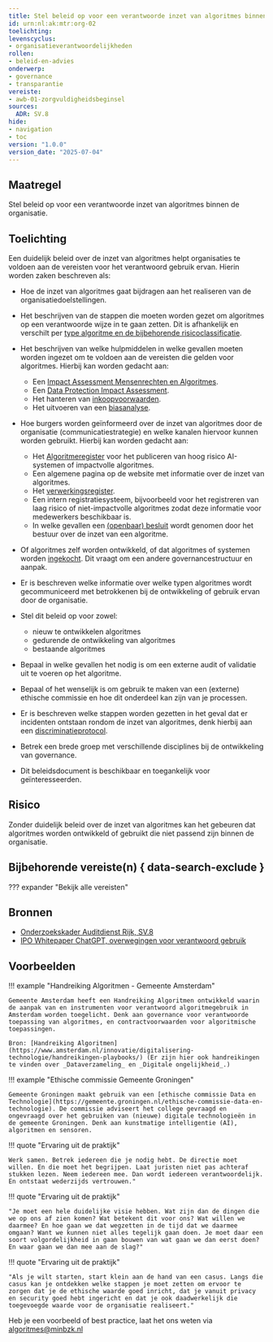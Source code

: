 ```yaml
---
title: Stel beleid op voor een verantwoorde inzet van algoritmes binnen de organisatie
id: urn:nl:ak:mtr:org-02
toelichting:
levenscyclus:
- organisatieverantwoordelijkheden
rollen:
- beleid-en-advies
onderwerp:
- governance
- transparantie
vereiste:
- awb-01-zorgvuldigheidsbeginsel
sources:
  ADR: SV.8
hide:
- navigation
- toc
version: "1.0.0"
version_date: "2025-07-04"
---
```

<!-- tags -->

## Maatregel

Stel beleid op voor een verantwoorde inzet van algoritmes binnen de organisatie.

## Toelichting
Een duidelijk beleid over de inzet van algoritmes helpt organisaties te voldoen aan de vereisten voor het verantwoord gebruik ervan. Hierin worden zaken beschreven als:

- Hoe de inzet van algoritmes gaat bijdragen aan het realiseren van de organisatiedoelstellingen.
- Het beschrijven van de stappen die moeten worden gezet om algoritmes op een verantwoorde wijze in te gaan zetten. Dit is afhankelijk en verschilt per [type algoritme en de bijbehorende risicoclassificatie](2-owp-05-soort-algoritme.md).
- Het beschrijven van welke hulpmiddelen in welke gevallen moeten worden ingezet om te voldoen aan de vereisten die gelden voor algoritmes. Hierbij kan worden gedacht aan:

    - Een [Impact Assessment Mensenrechten en Algoritmes](../hulpmiddelen/IAMA.md).
    - Een [Data Protection Impact Assessment](../hulpmiddelen/DPIA.md).
    - Het hanteren van [inkoopvoorwaarden](../hulpmiddelen/inkoopvoorwaarden.md).
    - Het uitvoeren van een [biasanalyse](5-ver-03-biasanalyse.md).

- Hoe burgers worden geïnformeerd over de inzet van algoritmes door de organisatie (communicatiestrategie) en welke kanalen hiervoor kunnen worden gebruikt. Hierbij kan worden gedacht aan:

    - Het [Algoritmeregister](../hulpmiddelen/algoritmeregister.md) voor het publiceren van hoog risico AI-systemen of impactvolle algoritmes.
    - Een algemene pagina op de website met informatie over de inzet van algoritmes.
    - Het [verwerkingsregister](6-imp-07-vermelding-in-verwerkingsregister.md).
    - Een intern registratiesysteem, bijvoorbeeld voor het registreren van laag risico of niet-impactvolle algoritmes zodat deze informatie voor medewerkers beschikbaar is.
    - In welke gevallen een [(openbaar) besluit](6-imp-08-politiek-bestuurlijk-besluit.md) wordt genomen door het bestuur over de inzet van een algoritme.

- Of algoritmes zelf worden ontwikkeld, of dat algoritmes of systemen worden [ingekocht](../../onderwerpen/publieke-inkoop.md). Dit vraagt om een andere governancestructuur en aanpak.

- Er is beschreven welke informatie over welke typen algoritmes wordt gecommuniceerd met betrokkenen bij de ontwikkeling of gebruik ervan door de organisatie.
- Stel dit beleid op voor zowel:

    - nieuw te ontwikkelen algoritmes
    - gedurende de ontwikkeling van algoritmes
    - bestaande algoritmes

- Bepaal in welke gevallen het nodig is om een externe audit of validatie uit te voeren op het algoritme.
- Bepaal of het wenselijk is om gebruik te maken van een (externe) ethische commissie en hoe dit onderdeel kan zijn van je processen.
- Er is beschreven welke stappen worden gezetten in het geval dat er incidenten ontstaan rondom de inzet van algoritmes, denk hierbij aan een [discriminatieprotocol](0-org-15-discriminatieprotocol.md).
- Betrek een brede groep met verschillende disciplines bij de ontwikkeling van governance.
- Dit beleidsdocument is beschikbaar en toegankelijk voor geïnteresseerden.

## Risico
Zonder duidelijk beleid over de inzet van algoritmes kan het gebeuren dat algoritmes worden ontwikkeld of gebruikt die niet passend zijn binnen de organisatie.

## Bijbehorende vereiste(n) { data-search-exclude }
<!-- Hier volgt een lijst met vereisten op basis van de in de metadata ingevulde vereiste -->

<!-- Let op! onderstaande regel met 'list_vereisten_on_maatregelen_page' niet weghalen! Deze maakt automatisch een lijst van bijbehorende verseisten op basis van de metadata  -->
??? expander "Bekijk alle vereisten"
    <!-- list_vereisten_on_maatregelen_page -->

## Bronnen
- [Onderzoekskader Auditdienst Rijk, SV.8](https://www.rijksoverheid.nl/documenten/rapporten/2023/07/11/onderzoekskader-algoritmes-adr-2023)
- [IPO Whitepaper ChatGPT, overwegingen voor verantwoord gebruik](https://www.ipo.nl/media/5u4gjtr5/ipo-whitepaper-verkenning-chatgpt.pdf)

## Voorbeelden

!!! example "Handreiking Algoritmen - Gemeente Amsterdam"

	Gemeente Amsterdam heeft een Handreiking Algoritmen ontwikkeld waarin de aanpak van en instrumenten voor verantwoord algoritme­­gebruik in Amsterdam worden toegelicht. Denk aan governance voor verantwoorde toepassing van algoritmes, en contractvoorwaarden voor algoritmische toepassingen.

	Bron: [Handreiking Algoritmen](https://www.amsterdam.nl/innovatie/digitalisering-technologie/handreikingen-playbooks/) (Er zijn hier ook handreikingen te vinden over _Dataverzameling_ en _Digitale ongelijkheid_.)

!!! example "Ethische commissie Gemeente Groningen"

    Gemeente Groningen maakt gebruik van een [ethische commissie Data en Technologie](https://gemeente.groningen.nl/ethische-commissie-data-en-technologie). De commissie adviseert het college gevraagd en ongevraagd over het gebruiken van (nieuwe) digitale technologieën in de gemeente Groningen. Denk aan kunstmatige intelligentie (AI), algoritmen en sensoren.

!!! quote "Ervaring uit de praktijk"

    Werk samen. Betrek iedereen die je nodig hebt. De directie moet willen. En die moet het begrijpen. Laat juristen niet pas achteraf stukken lezen. Neem iedereen mee. Dan wordt iedereen verantwoordelijk. En ontstaat wederzijds vertrouwen."

!!! quote "Ervaring uit de praktijk"

    "Je moet een hele duidelijke visie hebben. Wat zijn dan de dingen die we op ons af zien komen? Wat betekent dit voor ons? Wat willen we daarmee? En hoe gaan we dat wegzetten in de tijd dat we daarmee omgaan? Want we kunnen niet alles tegelijk gaan doen. Je moet daar een soort volgordelijkheid in gaan bouwen van wat gaan we dan eerst doen? En waar gaan we dan mee aan de slag?"

!!! quote "Ervaring uit de praktijk"

    "Als je wilt starten, start klein aan de hand van een casus. Langs die casus kan je ontdekken welke stappen je moet zetten om ervoor te zorgen dat je de ethische waarde goed inricht, dat je vanuit privacy en security goed hebt ingericht en dat je ook daadwerkelijk die toegevoegde waarde voor de organisatie realiseert."

Heb je een voorbeeld of best practice, laat het ons weten via [algoritmes@minbzk.nl](mailto:algoritmes@minbzk.nl)
